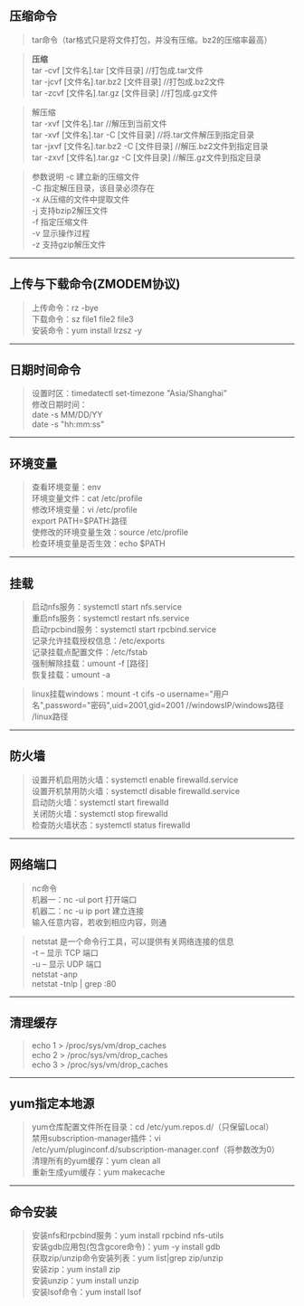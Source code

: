 ## 压缩命令

> tar命令（tar格式只是将文件打包，并没有压缩。bz2的压缩率最高）  

> **压缩**  
tar -cvf [文件名].tar [文件目录]   //打包成.tar文件  
tar -jcvf [文件名].tar.bz2 [文件目录]   //打包成.bz2文件  
tar -zcvf [文件名].tar.gz [文件目录]   //打包成.gz文件  

> 解压缩  
tar -xvf [文件名].tar   //解压到当前文件  
tar -xvf [文件名].tar -C [文件目录]   //将.tar文件解压到指定目录  
tar -jxvf [文件名].tar.bz2 -C [文件目录]   //解压.bz2文件到指定目录  
tar -zxvf [文件名].tar.gz -C [文件目录]   //解压.gz文件到指定目录  

> 参数说明
-c 建立新的压缩文件  
-C 指定解压目录，该目录必须存在  
-x 从压缩的文件中提取文件  
-j 支持bzip2解压文件  
-f 指定压缩文件  
-v 显示操作过程  
-z 支持gzip解压文件  

---
## 上传与下载命令(ZMODEM协议)
> 上传命令：rz -bye  
> 下载命令：sz file1 file2 file3  
> 安装命令：yum install lrzsz -y  
---
## 日期时间命令
> 设置时区：timedatectl set-timezone "Asia/Shanghai"  
> 修改日期时间：  
date -s MM/DD/YY  
date -s "hh:mm:ss"  
---
## 环境变量
> 查看环境变量：env  
> 环境变量文件：cat /etc/profile  
> 修改环境变量：vi /etc/profile  
export PATH=$PATH:路径  
> 使修改的环境变量生效：source /etc/profile  
检查环境变量是否生效：echo $PATH
---
## 挂载
> 启动nfs服务：systemctl start nfs.service  
重启nfs服务：systemctl restart nfs.service  
启动rpcbind服务：systemctl start rpcbind.service  
记录允许挂载授权信息：/etc/exports  
记录挂载点配置文件：/etc/fstab  
强制解除挂载：umount -f [路径]  
恢复挂载：umount -a  

> linux挂载windows：mount -t cifs -o username="用户名",password="密码",uid=2001,gid=2001 //windowsIP/windows路径  /linux路径
---
## 防火墙
> 设置开机启用防火墙：systemctl enable firewalld.service  
设置开机禁用防火墙：systemctl disable firewalld.service  
启动防火墙：systemctl start firewalld  
关闭防火墙：systemctl stop firewalld  
检查防火墙状态：systemctl status firewalld  
---
## 网络端口
> nc命令  
机器一：nc -ul port 打开端口  
机器二：nc -u ip port 建立连接  
输入任意内容，若收到相应内容，则通  

>netstat 是一个命令行工具，可以提供有关网络连接的信息  
-t – 显示 TCP 端口  
-u – 显示 UDP 端口  
netstat -anp    
netstat -tnlp | grep :80
---
## 清理缓存
> echo 1 > /proc/sys/vm/drop_caches  
echo 2 > /proc/sys/vm/drop_caches  
echo 3 > /proc/sys/vm/drop_caches  
---
## yum指定本地源
> yum仓库配置文件所在目录：cd /etc/yum.repos.d/（只保留Local）  
禁用subscription-manager插件：vi /etc/yum/pluginconf.d/subscription-manager.conf（将参数改为0）  
清理所有的yum缓存：yum clean all  
重新生成yum缓存：yum makecache  
---
## 命令安装
> 安装nfs和rpcbind服务：yum install rpcbind nfs-utils  
> 安装gdb应用包(包含gcore命令)：yum -y install gdb  
> 获取zip/unzip命令安装列表：yum list|grep zip/unzip  
> 安装zip：yum install zip  
> 安装unzip：yum install unzip  
安装lsof命令：yum install lsof  
